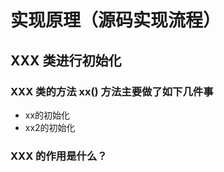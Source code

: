 

# 实现原理（源码实现流程）


## XXX 类进行初始化


###  XXX 类的方法 xx() 方法主要做了如下几件事

- xx的初始化
- xx2的初始化


### XXX 的作用是什么？

